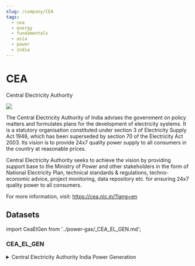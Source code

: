 ```yaml
---
slug: /company/CEA
tags:
  - cea
  - energy
  - fundamentals
  - asia
  - power
  - india
---
```

CEA
============================================================

Central Electricity Authority

![](/img/data/cea_logo.jpg)

The Central Electricity Authority of India advises the government on policy matters and formulates plans for the development of electricity systems. It is a statutory organisation constituted under section 3 of Electricity Supply Act 1948, which has been superseded by section 70 of the Electricity Act 2003. Its vision is to provide 24x7 quality power supply to all consumers in the country at reasonable prices.

Central Electricity Authority seeks to achieve the vision by providing support base to the Ministry of Power and other stakeholders in the form of National Electricity Plan, technical standards & regulations, techno-economic advice, project monitoring, data repository etc. for ensuring 24x7 quality power to all consumers.

For more information, visit: https://cea.nic.in/?lang=en

## Datasets 

import CeaElGen from '../power-gas/_CEA_EL_GEN.md';

### CEA_EL_GEN
<details>
<summary>Central Electricity Authority India Power Generation</summary>
<CeaElGen/>
</details>
